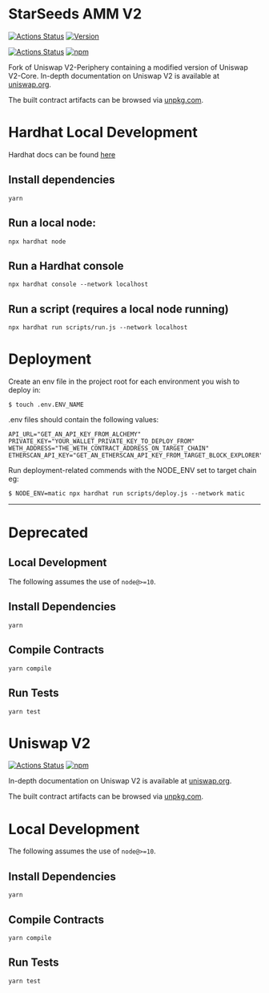 # StarSeeds AMM V2

[![Actions Status](https://github.com/Uniswap/uniswap-v2-core/workflows/CI/badge.svg)](https://github.com/Uniswap/uniswap-v2-core/actions)
[![Version](https://img.shields.io/npm/v/@uniswap/v2-core)](https://www.npmjs.com/package/@uniswap/v2-core)

[![Actions Status](https://github.com/Uniswap/uniswap-v2-periphery/workflows/CI/badge.svg)](https://github.com/Uniswap/uniswap-v2-periphery/actions)
[![npm](https://img.shields.io/npm/v/@uniswap/v2-periphery?style=flat-square)](https://npmjs.com/package/@uniswap/v2-periphery)

Fork of Uniswap V2-Periphery containing a modified version of Uniswap V2-Core.
In-depth documentation on Uniswap V2 is available at [uniswap.org](https://uniswap.org/docs).

The built contract artifacts can be browsed via [unpkg.com](https://unpkg.com/browse/@uniswap/v2-core@latest/).

# Hardhat Local Development 

Hardhat docs can be found [here](https://hardhat.org/getting-started/)

## Install dependencies

`yarn`

## Run a local node:
`npx hardhat node`

## Run a Hardhat console
`npx hardhat console --network localhost`

## Run a script (requires a local node running)
`npx hardhat run scripts/run.js --network localhost`


# Deployment

Create an env file in the project root for each environment you wish to deploy in:

`$ touch .env.ENV_NAME`

.env files should contain the following values:
```
API_URL="GET_AN_API_KEY_FROM_ALCHEMY"
PRIVATE_KEY="YOUR_WALLET_PRIVATE_KEY_TO_DEPLOY_FROM"
WETH_ADDRESS="THE_WETH_CONTRACT_ADDRESS_ON_TARGET_CHAIN"
ETHERSCAN_API_KEY="GET_AN_ETHERSCAN_API_KEY_FROM_TARGET_BLOCK_EXPLORER"
```

Run deployment-related commends with the NODE_ENV set to target chain
eg:

`$ NODE_ENV=matic npx hardhat run scripts/deploy.js --network matic`

-----------------

# Deprecated

## Local Development

The following assumes the use of `node@>=10`.

## Install Dependencies

`yarn`

## Compile Contracts

`yarn compile`

## Run Tests

`yarn test`


# Uniswap V2

[![Actions Status](https://github.com/Uniswap/uniswap-v2-periphery/workflows/CI/badge.svg)](https://github.com/Uniswap/uniswap-v2-periphery/actions)
[![npm](https://img.shields.io/npm/v/@uniswap/v2-periphery?style=flat-square)](https://npmjs.com/package/@uniswap/v2-periphery)

In-depth documentation on Uniswap V2 is available at [uniswap.org](https://uniswap.org/docs).

The built contract artifacts can be browsed via [unpkg.com](https://unpkg.com/browse/@uniswap/v2-periphery@latest/).

# Local Development

The following assumes the use of `node@>=10`.

## Install Dependencies

`yarn`

## Compile Contracts

`yarn compile`

## Run Tests

`yarn test`
